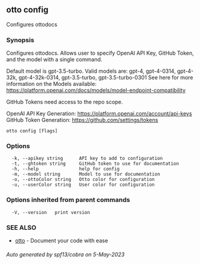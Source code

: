 ## otto config

Configures ottodocs

### Synopsis

Configures ottodocs. Allows user to specify OpenAI API Key, GitHub Token, and the model with a single command.

Default model is gpt-3.5-turbo.
Valid models are: gpt-4, gpt-4-0314, gpt-4-32k, gpt-4-32k-0314, gpt-3.5-turbo, gpt-3.5-turbo-0301
See here for more information on the Models available: https://platform.openai.com/docs/models/model-endpoint-compatibility	

GitHub Tokens need access to the repo scope.

OpenAI API Key Generation: https://platform.openai.com/account/api-keys
GitHub Token Generation: https://github.com/settings/tokens


```
otto config [flags]
```

### Options

```
  -k, --apikey string      API key to add to configuration
  -t, --ghtoken string     GitHub token to use for documentation
  -h, --help               help for config
  -m, --model string       Model to use for documentation
  -o, --ottoColor string   Otto color for configuration
  -u, --userColor string   User color for configuration
```

### Options inherited from parent commands

```
  -V, --version   print version
```

### SEE ALSO

* [otto](otto.md)	 - Document your code with ease

###### Auto generated by spf13/cobra on 5-May-2023
